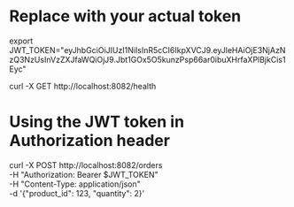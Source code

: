 # Replace with your actual token
export JWT_TOKEN="eyJhbGciOiJIUzI1NiIsInR5cCI6IkpXVCJ9.eyJleHAiOjE3NjAzNzQ3NzUsInVzZXJfaWQiOjJ9.Jbt1GOx5O5kunzPsp66ar0ibuXHrfaXPlBjkCis1Eyc"

curl -X GET http://localhost:8082/health

# Using the JWT token in Authorization header
curl -X POST http://localhost:8082/orders \
  -H "Authorization: Bearer $JWT_TOKEN" \
  -H "Content-Type: application/json" \
  -d '{"product_id": 123, "quantity": 2}'
